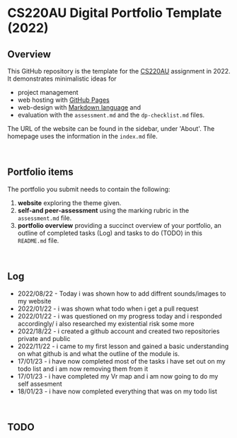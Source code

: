 # CS220AU Digital Portfolio Template (2022)
## Overview
This GitHub repository is the template for the [CS220AU](https://github.com/khofstadter/CS220AU) assignment in 2022. It demonstrates minimalistic ideas for 

- project management
- web hosting with [GitHub Pages](https://pages.github.com/) 
- web-design with [Markdown language](https://guides.github.com/features/mastering-markdown/) and
- evaluation with the `assessment.md` and the `dp-checklist.md` files. 

The URL of the website can be found in the sidebar, under 'About'. The homepage uses the information in the `index.md` file.

<br>

## Portfolio items
The portfolio you submit needs to contain the following:

1. **website** exploring the theme given.
2. **self-and peer-assessment** using the marking rubric in the `assessment.md` file.
3. **portfolio overview** providing a succinct overview of your portfolio, an outline of completed tasks (Log) and tasks to do (TODO) in this `README.md` file.

<br>

## Log
- 2022/08/22 - Today i was shown how to add diffrent sounds/images to my website 
- 2022/01/22 - i was shown what todo when i get a pull request 
- 2022/01/22 - i was questioned on my progress today and i responded accordingly/ i also researched my existential risk some more
- 2022/18/22 - i created a github account and created two repositories private and public
- 2022/11/22 - i came to my first lesson and gained a basic understanding on what github is and what the outline of the module is.
- 17/01/23 - i have now completed most of the tasks i have set out on my todo list and i am now removing them from it
- 17/01/23 - i have completed my Vr map and i am now going to do my self assesment 
- 18/01/23 - i have now completed everything that was on my todo list 
<br>

## TODO
